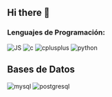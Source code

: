 ## Hi there 👋
### Lenguajes de Programación:
![JS](https://img.shields.io/badge/-javascript-F7DF1E?style=flat&logo=javascript&logoColor=white)
![c](https://img.shields.io/badge/-c-A8B9CC?style=flat&logo=c&logoColor=white)
![cplusplus](https://img.shields.io/badge/-cplusplus-00599C?style=flat&logo=cplusplus&logoColor=white)
![python](https://img.shields.io/badge/-python-3776AB?style=flat&logo=python&logoColor=white)

## Bases de Datos
![mysql](https://img.shields.io/badge/-mysql-4479A1?style=flat&logo=mysql&logoColor=white)
![postgresql](https://img.shields.io/badge/-postgresql-4169E1?style=flat&logo=postgresql&logoColor=white)

<!--
**IvanEduardo21/IvanEduardo21** is a ✨ _special_ ✨ repository because its `README.md` (this file) appears on your GitHub profile.

Here are some ideas to get you started:

- 🔭 I’m currently working on ...
- 🌱 I’m currently learning ...
- 👯 I’m looking to collaborate on ...
- 🤔 I’m looking for help with ...
- 💬 Ask me about ...
- 📫 How to reach me: ...
- 😄 Pronouns: ...
- ⚡ Fun fact: ...
-->

